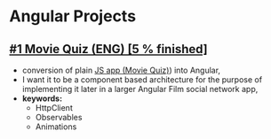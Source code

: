 # Angular Projects
## [#1 Movie Quiz (ENG) [5 % finished]](./Angular-MovieQuiz) 
- conversion of plain [JS app (Movie Quiz)](../../../JavaScript-Projects)) into Angular,
- I want it to be a component based architecture for the purpose of implementing it later in a larger Angular Film social network app,
- **keywords:** 
  - HttpClient
  - Observables
  - Animations
